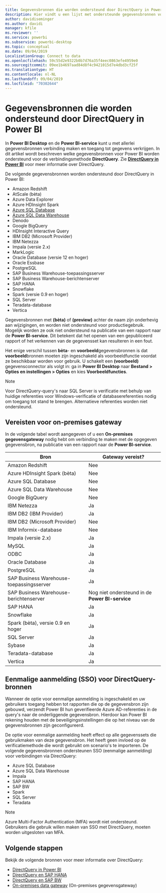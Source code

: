 ```yaml
---
title: Gegevensbronnen die worden ondersteund door DirectQuery in Power BI
description: Hier vindt u een lijst met ondersteunde gegevensbronnen voor DirectQuery.
author: davidiseminger
ms.author: davidi
manager: kfile
ms.reviewer: ''
ms.service: powerbi
ms.subservice: powerbi-desktop
ms.topic: conceptual
ms.date: 09/04/2019
LocalizationGroup: Connect to data
ms.openlocfilehash: 59c55d2e9322b0b7d76a35f4eec0863efe4959e0
ms.sourcegitcommit: 09ee1b4697aad84d8f4c9421015d7e4dbd3cf25f
ms.translationtype: HT
ms.contentlocale: nl-NL
ms.lasthandoff: 09/04/2019
ms.locfileid: "70302644"
---
```

# <a name="data-sources-supported-by-directquery-in-power-bi"></a>Gegevensbronnen die worden ondersteund door DirectQuery in Power BI

In **Power BI Desktop** en de **Power BI-service** kunt u met allerlei gegevensbronnen verbinding maken en toegang tot gegevens verkrijgen. In dit artikel wordt beschreven welke gegevensbronnen voor Power BI worden ondersteund voor de verbindingsmethode **DirectQuery**. Zie [**DirectQuery in Power BI**](desktop-directquery-about.md) voor meer informatie over DirectQuery.

De volgende gegevensbronnen worden ondersteund door DirectQuery in Power BI:

* Amazon Redshift
* AtScale (bèta)
* Azure Data Explorer
* Azure HDInsight Spark
* [Azure SQL Database](service-azure-sql-database-with-direct-connect.md)
* [Azure SQL Data Warehouse](service-azure-sql-data-warehouse-with-direct-connect.md)
* Denodo
* Google BigQuery
* HDInsight Interactive Query
* IBM DB2 (Microsoft Provider)
* IBM Netezza
* Impala (versie 2.x)
* MarkLogic
* Oracle Database (versie 12 en hoger)
* Oracle Essbase
* PostgreSQL
* SAP Business Warehouse-toepassingsserver
* SAP Business Warehouse-berichtenserver
* SAP HANA
* Snowflake
* Spark (versie 0.9 en hoger)
* SQL Server
* Teradata-database
* Vertica

Gegevensbronnen met **(bèta)** of **(preview)** achter de naam zijn onderhevig aan wijzigingen, en worden niet ondersteund voor productiegebruik. Mogelijk worden ze ook niet ondersteund na publicatie van een rapport naar de **Power BI-service**. Dit betekent dat het openen van een gepubliceerd rapport of het verkennen van de gegevensset kan resulteren in een fout.

Het enige verschil tussen **bèta**- en **voorbeeld**gegevensbronnen is dat **voorbeeld**bronnen moeten zijn ingeschakeld als voorbeeldfunctie voordat ze beschikbaar worden voor gebruik. U schakelt een **(voorbeeld)** gegevensconnector als volgt in: ga in **Power BI Desktop** naar **Bestand > Opties en instellingen > Opties** en kies **Voorbeeldfuncties**.

> [!NOTE]
> Voor DirectQuery-query's naar SQL Server is verificatie met behulp van huidige referenties voor Windows-verificatie of databasereferenties nodig om toegang tot stand te brengen. Alternatieve referenties worden niet ondersteund.
>

## <a name="on-premises-gateway-requirements"></a>Vereisten voor on-premises gateway
In de volgende tabel wordt aangegeven of u een **On-premises gegevensgateway** nodig hebt om verbinding te maken met de opgegeven gegevensbron, na publicatie van een rapport naar de **Power BI-service**.

| Bron | Gateway vereist? |
| --- | --- |
| Amazon Redshift |Nee |
| Azure HDInsight Spark (bèta) |Nee |
| Azure SQL Database |Nee |
| Azure SQL Data Warehouse |Nee |
| Google BigQuery |Nee |
| IBM Netezza |Ja |
| IBM DB2 (IBM Provider) |Ja |
| IBM DB2 (Microsoft Provider) |Nee |
| IBM Informix-database |Nee |
| Impala (versie 2.x) |Ja |
| MySQL |Ja |
| ODBC |Ja |
| Oracle Database |Ja |
| PostgreSQL |Ja |
| SAP Business Warehouse-toepassingsserver |Ja |
| SAP Business Warehouse-berichtenserver |Nog niet ondersteund in de **Power BI-service** |
| SAP HANA |Ja |
| Snowflake |Ja |
| Spark (bèta), versie 0.9 en hoger |Ja |
| SQL Server |Ja |
| Sybase |Ja |
| Teradata-database |Ja |
| Vertica |Ja |


## <a name="single-sign-on-sso-for-directquery-sources"></a>Eenmalige aanmelding (SSO) voor DirectQuery-bronnen

Wanneer de optie voor eenmalige aanmelding is ingeschakeld en uw gebruikers toegang hebben tot rapporten die op de gegevensbron zijn gebouwd, verzendt Power BI hun geverifieerde Azure AD-referenties in de query's naar de onderliggende gegevensbron. Hierdoor kan Power BI rekening houden met de beveiligingsinstellingen die op het niveau van de gegevensbronnen zijn geconfigureerd.

De optie voor eenmalige aanmelding heeft effect op alle gegevenssets die gebruikmaken van deze gegevensbron. Het heeft geen invloed op de verificatiemethode die wordt gebruikt om scenario's te importeren. De volgende gegevensbronnen ondersteunen SSO (eenmalige aanmelding) voor verbindingen via DirectQuery:

- Azure SQL Database
- Azure SQL Data Warehouse
- Impala
- SAP HANA
- SAP BW
- Spark
- SQL Server
- Teradata

> [!Note]
> Azure Multi-Factor Authentication (MFA) wordt niet ondersteund. Gebruikers die gebruik willen maken van SSO met DirectQuery, moeten worden uitgesloten van MFA.

## <a name="next-steps"></a>Volgende stappen
Bekijk de volgende bronnen voor meer informatie over DirectQuery:

* [DirectQuery in Power BI](desktop-directquery-about.md)
* [DirectQuery en SAP HANA](desktop-directquery-sap-hana.md)
* [DirectQuery en SAP BW](desktop-directquery-sap-bw.md)
* [On-premises data gateway](service-gateway-onprem.md) (On-premises gegevensgateway)

